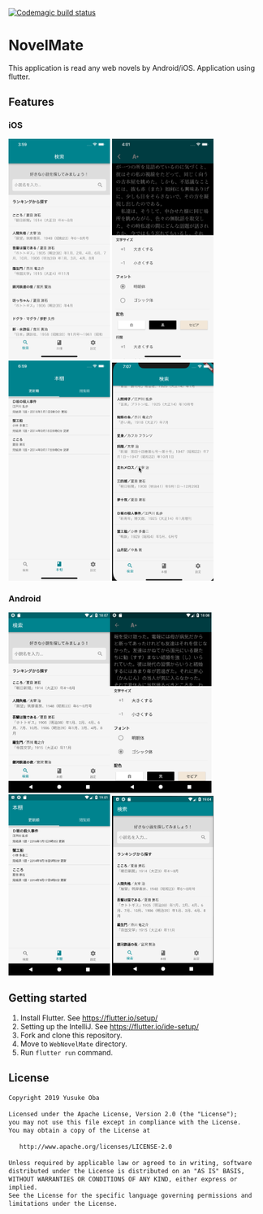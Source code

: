 [![Codemagic build status](https://api.codemagic.io/apps/5c965d0ab4b6d900136a030f/5c965d0ab4b6d900136a030e/status_badge.svg)](https://codemagic.io/apps/5c965d0ab4b6d900136a030f/5c965d0ab4b6d900136a030e/latest_build)

# NovelMate

This application is read any web novels by Android/iOS.
Application using flutter.

## Features

### iOS

<img src="blob/ios_1.png" width="200" /> <img src="blob/ios_2.png" width="200" /> <img src="blob/ios_3.png" width="200" /> <img src="blob/ios.gif" width="200" />

### Android

<img src="blob/android_1.png" width="200" /><img src="blob/android_2.png" width="200" /> <img src="blob/android_3.png" width="200" /> <img src="blob/android.gif" width="200" />

## Getting started

1. Install Flutter. See <https://flutter.io/setup/>
2. Setting up the IntelliJ. See <https://flutter.io/ide-setup/>
3. Fork and clone this repository.
4. Move to ``WebNovelMate`` directory.
5. Run `flutter run` command.

## License

```
Copyright 2019 Yusuke Oba

Licensed under the Apache License, Version 2.0 (the "License");
you may not use this file except in compliance with the License.
You may obtain a copy of the License at

   http://www.apache.org/licenses/LICENSE-2.0

Unless required by applicable law or agreed to in writing, software
distributed under the License is distributed on an "AS IS" BASIS,
WITHOUT WARRANTIES OR CONDITIONS OF ANY KIND, either express or implied.
See the License for the specific language governing permissions and
limitations under the License.
```

